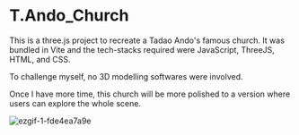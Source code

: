 # T.Ando_Church

This is a three.js project to recreate a Tadao Ando's famous church.
It was bundled in Vite and the tech-stacks required were JavaScript, ThreeJS, HTML, and CSS.

To challenge myself, no 3D modelling softwares were involved. 

Once I have more time, this church will be more polished to a version where users can explore the whole scene.

![ezgif-1-fde4ea7a9e](https://user-images.githubusercontent.com/99684732/212462609-11957954-592e-4030-b757-54e52476f3d8.gif)

